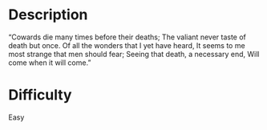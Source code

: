 # Description
“Cowards die many times before their deaths;
The valiant never taste of death but once.
Of all the wonders that I yet have heard,
It seems to me most strange that men should fear;
Seeing that death, a necessary end,
Will come when it will come.”

# Difficulty 
Easy